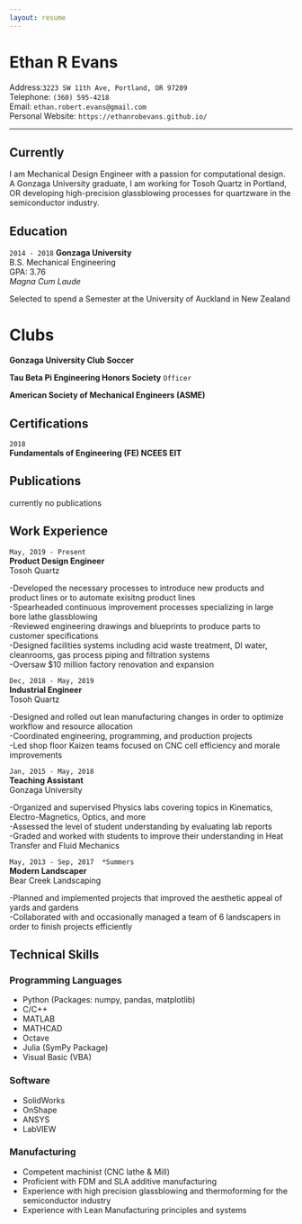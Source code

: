 ```yaml
---
layout: resume
---
```


# Ethan R Evans

Address:`3223 SW 11th Ave, Portland, OR 97209`  
Telephone: `(360) 595-4218`   
Email: `ethan.robert.evans@gmail.com`    
Personal Website: `https://ethanrobevans.github.io/`  

*** 

## Currently

I am Mechanical Design Engineer with a passion for computational design. A Gonzaga University graduate, I am working for Tosoh Quartz in Portland, OR developing high-precision glassblowing processes for quartzware in the semiconductor industry.

## Education

`2014 - 2018`
__Gonzaga University__ <br/>
B.S. Mechanical Engineering <br/>
GPA: 3.76 <br/>
*Magna Cum Laude* <br/>

Selected to spend a Semester at the University of Auckland in New Zealand

# Clubs

__Gonzaga University Club Soccer__

__Tau Beta Pi Engineering Honors Society__
`Officer`

__American Society of Mechanical Engineers (ASME)__ 


## Certifications

`2018`  
**Fundamentals of Engineering (FE) NCEES EIT**

## Publications

currently no publications


## Work Experience

`May, 2019 - Present`  
__Product Design Engineer__  <br/>
Tosoh Quartz

-Developed the necessary processes to introduce new products and product lines or to automate exisitng product lines <br/>
-Spearheaded continuous improvement processes specializing in large bore lathe glassblowing <br/>
-Reviewed engineering drawings and blueprints to produce parts to customer specifications <br/>
-Designed facilities systems including acid waste treatment, DI water, cleanrooms, gas process piping and filtration systems <br/>
-Oversaw $10 million factory renovation and expansion



`Dec, 2018 - May, 2019`  
__Industrial Engineer__  <br/>
Tosoh Quartz

-Designed and rolled out lean manufacturing changes in order to optimize workflow and resource allocation <br/>
-Coordinated engineering, programming, and production projects <br/>
-Led shop floor Kaizen teams focused on CNC cell efficiency and morale improvements


`Jan, 2015 - May, 2018`  
__Teaching Assistant__ <br/>
Gonzaga University 

-Organized and supervised Physics labs covering topics in Kinematics, Electro-Magnetics, Optics, and more <br/>
-Assessed the level of student understanding by evaluating lab reports <br/>
-Graded and worked with students to improve their understanding in Heat Transfer and Fluid Mechanics 


`May, 2013 - Sep, 2017  *Summers`  
__Modern Landscaper__ <br/>
Bear Creek Landscaping

-Planned and implemented projects that improved the aesthetic appeal of yards and gardens <br/>
-Collaborated with and occasionally managed a team of 6 landscapers in order to finish projects efficiently

## Technical Skills 

### Programming Languages 

- Python (Packages: numpy, pandas, matplotlib)
- C/C++
- MATLAB 
- MATHCAD
- Octave
- Julia (SymPy Package)
- Visual Basic (VBA)

### Software

- SolidWorks
- OnShape
- ANSYS
- LabVIEW

### Manufacturing

- Competent machinist (CNC lathe & Mill)
- Proficient with FDM and SLA additive manufacturing
- Experience with high precision glassblowing and thermoforming for the semiconductor industry
- Experience with Lean Manufacturing principles and systems


<!-- ### Footer

Last updated: Oct 2019 -->


